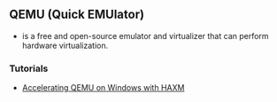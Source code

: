 QEMU (Quick EMUlator)
---
- is a free and open-source emulator and virtualizer that can perform hardware virtualization. 

### Tutorials
- [Accelerating QEMU on Windows with HAXM](https://www.qemu.org/2017/11/22/haxm-usage-windows/)

